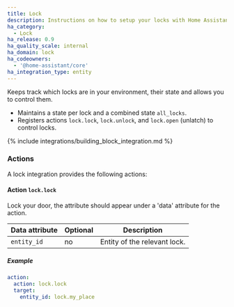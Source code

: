 ```yaml
---
title: Lock
description: Instructions on how to setup your locks with Home Assistant.
ha_category:
  - Lock
ha_release: 0.9
ha_quality_scale: internal
ha_domain: lock
ha_codeowners:
  - '@home-assistant/core'
ha_integration_type: entity
---
```


Keeps track which locks are in your environment, their state and allows you to control them.

- Maintains a state per lock and a combined state `all_locks`.
- Registers actions `lock.lock`, `lock.unlock`, and `lock.open` (unlatch) to control locks.

{% include integrations/building_block_integration.md %}

### Actions

A lock integration provides the following actions:

#### Action `lock.lock` 

Lock your door, the attribute should appear under a 'data' attribute for the action.

| Data attribute | Optional | Description                  |
| ---------------------- | -------- | ---------------------------- |
| `entity_id`            | no       | Entity of the relevant lock. |

##### Example

```yaml
action:
  action: lock.lock
  target:
    entity_id: lock.my_place
```

#### Action `lock.unlock` 

Unlock your door, the attribute should appear under a 'data' attribute for the action.

| Data attribute | Optional | Description                  |
| ---------------------- | -------- | ---------------------------- |
| `entity_id`            | no       | Entity of the relevant lock. |

##### Example

```yaml
action:
  action: lock.unlock
  target:
    entity_id: lock.my_place
```

### Use the actions

Go to the **Developer Tools**, then to **Actions** in the frontend, and choose `lock.lock`, `lock.unlock` or `lock.open` from the list of available actions. Enter something like the sample below into the **data** field and select **Perform action**.

```json
{"entity_id":"lock.front_door"}
```

| Data attribute | Optional | Description                                                    |
| ---------------------- | -------- | -------------------------------------------------------------- |
| `entity_id`            | yes      | Only act on specific lock. Use `entity_id: all` to target all. |
